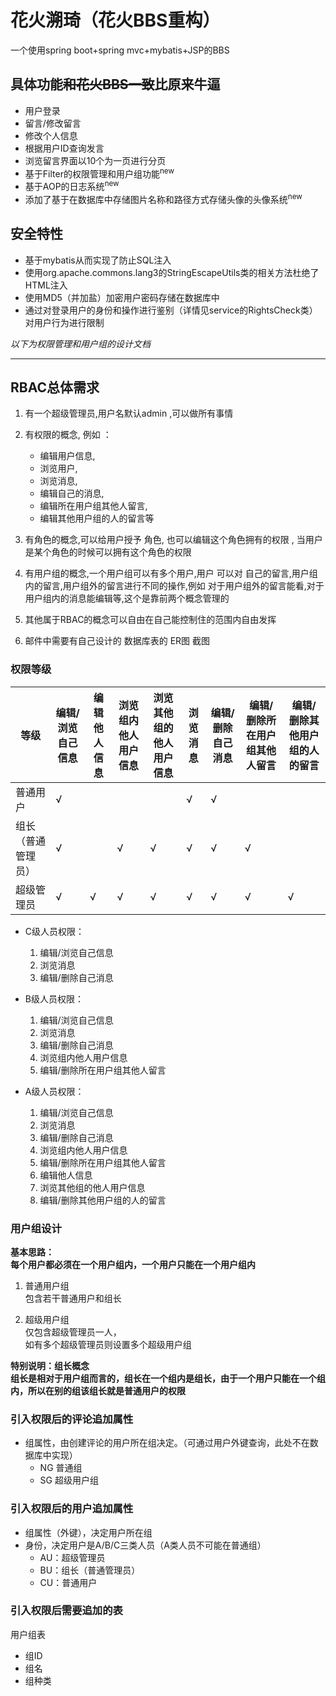 # 花火溯琦（花火BBS重构）  
一个使用spring boot+spring mvc+mybatis+JSP的BBS  

## 具体功能~~和花火BBS一致~~比原来牛逼
* 用户登录
* 留言/修改留言
* 修改个人信息
* 根据用户ID查询发言
* 浏览留言界面以10个为一页进行分页
* 基于Filter的权限管理和用户组功能<sup>new
* 基于AOP的日志系统<sup>new
* 添加了基于在数据库中存储图片名称和路径方式存储头像的头像系统<sup>new

## 安全特性  
* 基于mybatis从而实现了防止SQL注入
* 使用org.apache.commons.lang3的StringEscapeUtils类的相关方法杜绝了HTML注入
* 使用MD5（并加盐）加密用户密码存储在数据库中
* 通过对登录用户的身份和操作进行鉴别（详情见service的RightsCheck类）对用户行为进行限制


*以下为权限管理和用户组的设计文档*  

----
## RBAC总体需求

1. 有一个超级管理员,用户名默认admin  ,可以做所有事情 
   
2. 有权限的概念, 例如 ：
   * 编辑用户信息,
   * 浏览用户,
   * 浏览消息,
   * 编辑自己的消息,
   * 编辑所在用户组其他人留言,
   * 编辑其他用户组的人的留言等
  
3. 有角色的概念,可以给用户授予 角色, 也可以编辑这个角色拥有的权限 , 当用户是某个角色的时候可以拥有这个角色的权限

4. 有用户组的概念,一个用户组可以有多个用户,用户 可以对 自己的留言,用户组内的留言,用户组外的留言进行不同的操作,例如 对于用户组外的留言能看,对于用户组内的消息能编辑等,这个是靠前两个概念管理的
   
5. 其他属于RBAC的概念可以自由在自己能控制住的范围内自由发挥
   
6. 邮件中需要有自己设计的 数据库表的  ER图 截图


### 权限等级
|等级| 编辑/浏览自己信息 | 编辑他人信息 | 浏览组内他人用户信息 | 浏览其他组的他人用户信息 | 浏览消息 | 编辑/删除自己消息 | 编辑/删除所在用户组其他人留言 | 编辑/删除其他用户组的人的留言 |
|---|---|---|---|---|---|---|---|---|
|普通用户|√| | | |√|√| | | | 
|组长（普通管理员）|√| |√|  √|√|√|√| | 
|超级管理员|√|√|√|√|√|√|√|√|

* C级人员权限：
    1. 编辑/浏览自己信息
    2. 浏览消息
    3. 编辑/删除自己消息
   
* B级人员权限：
    1. 编辑/浏览自己信息
    2. 浏览消息
    3. 编辑/删除自己消息
    4. 浏览组内他人用户信息
    5. 编辑/删除所在用户组其他人留言

* A级人员权限：
    1. 编辑/浏览自己信息
    2. 浏览消息
    3. 编辑/删除自己消息
    4. 浏览组内他人用户信息
    5. 编辑/删除所在用户组其他人留言
    6. 编辑他人信息
    7. 浏览其他组的他人用户信息
    8. 编辑/删除其他用户组的人的留言

### 用户组设计

**基本思路：**  
**每个用户都必须在一个用户组内，一个用户只能在一个用户组内**

1. 普通用户组  
   包含若干普通用户和组长

2. 超级用户组  
   仅包含超级管理员一人，  
   如有多个超级管理员则设置多个超级用户组

**特别说明：组长概念**  
**组长是相对于用户组而言的，组长在一个组内是组长，由于一个用户只能在一个组内，所以在别的组该组长就是普通用户的权限**

### 引入权限后的评论追加属性

* 组属性，由创建评论的用户所在组决定。（可通过用户外键查询，此处不在数据库中实现）
    * NG 普通组
    * SG 超级用户组


### 引入权限后的用户追加属性

* 组属性（外键），决定用户所在组
* 身份，决定用户是A/B/C三类人员（A类人员不可能在普通组）
  * AU：超级管理员
  * BU：组长（普通管理员）
  * CU：普通用户

### 引入权限后需要追加的表
用户组表
* 组ID
* 组名
* 组种类
